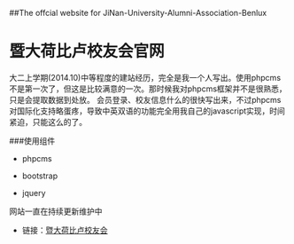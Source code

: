 ##The offcial website for JiNan-University-Alumni-Association-Benlux

暨大荷比卢校友会官网
=======================================

大二上学期(2014.10)中等程度的建站经历，完全是我一个人写出。使用phpcms不是第一次了，但这是比较满意的一次。那时候我对phpcms框架并不是很熟悉，只是会提取数据到处放。
会员登录、校友信息什么的很快写出来，不过phpcms对国际化支持略蛋疼，导致中英双语的功能完全用我自己的javascript实现，时间紧迫，只能这么的了。

###使用组件

+ phpcms

+ bootstrap

+ jquery

网站一直在持续更新维护中

+ 链接：[暨大荷比卢校友会](http://www.jnuren.com/jnuaab)
